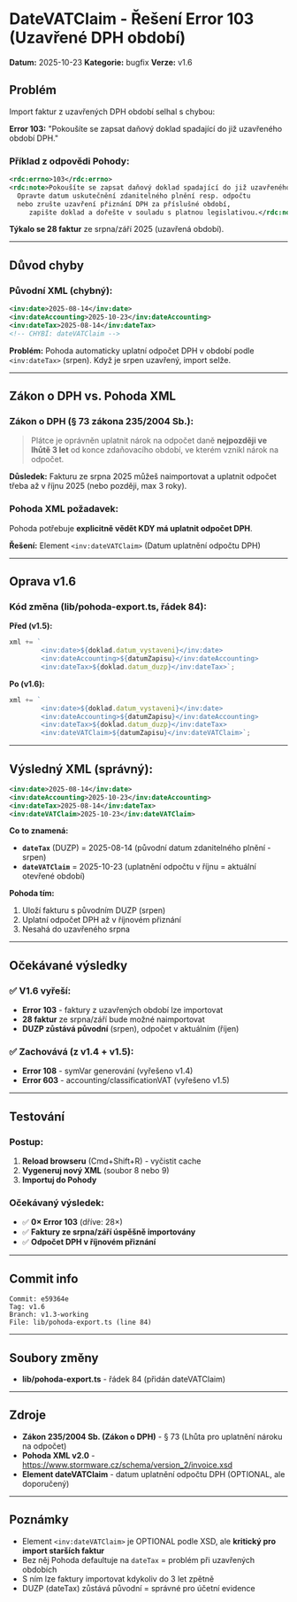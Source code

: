 # DateVATClaim - Řešení Error 103 (Uzavřené DPH období)

**Datum:** 2025-10-23
**Kategorie:** bugfix
**Verze:** v1.6

## Problém

Import faktur z uzavřených DPH období selhal s chybou:

**Error 103:** "Pokoušíte se zapsat daňový doklad spadající do již uzavřeného období DPH."

### Příklad z odpovědi Pohody:

```xml
<rdc:errno>103</rdc:errno>
<rdc:note>Pokoušíte se zapsat daňový doklad spadající do již uzavřeného období DPH.
  Opravte datum uskutečnění zdanitelného plnění resp. odpočtu
  nebo zrušte uzavření přiznání DPH za příslušné období,
     zapište doklad a dořešte v souladu s platnou legislativou.</rdc:note>
```

**Týkalo se 28 faktur** ze srpna/září 2025 (uzavřená období).

---

## Důvod chyby

### Původní XML (chybný):

```xml
<inv:date>2025-08-14</inv:date>
<inv:dateAccounting>2025-10-23</inv:dateAccounting>
<inv:dateTax>2025-08-14</inv:dateTax>
<!-- CHYBÍ: dateVATClaim -->
```

**Problém:** Pohoda automaticky uplatní odpočet DPH v období podle `<inv:dateTax>` (srpen). Když je srpen uzavřený, import selže.

---

## Zákon o DPH vs. Pohoda XML

### Zákon o DPH (§ 73 zákona 235/2004 Sb.):

> Plátce je oprávněn uplatnit nárok na odpočet daně **nejpozději ve lhůtě 3 let** od konce zdaňovacího období, ve kterém vznikl nárok na odpočet.

**Důsledek:** Fakturu ze srpna 2025 můžeš naimportovat a uplatnit odpočet třeba až v říjnu 2025 (nebo později, max 3 roky).

### Pohoda XML požadavek:

Pohoda potřebuje **explicitně vědět KDY má uplatnit odpočet DPH**.

**Řešení:** Element `<inv:dateVATClaim>` (Datum uplatnění odpočtu DPH)

---

## Oprava v1.6

### Kód změna (lib/pohoda-export.ts, řádek 84):

**Před (v1.5):**
```typescript
xml += `
        <inv:date>${doklad.datum_vystaveni}</inv:date>
        <inv:dateAccounting>${datumZapisu}</inv:dateAccounting>
        <inv:dateTax>${doklad.datum_duzp}</inv:dateTax>`;
```

**Po (v1.6):**
```typescript
xml += `
        <inv:date>${doklad.datum_vystaveni}</inv:date>
        <inv:dateAccounting>${datumZapisu}</inv:dateAccounting>
        <inv:dateTax>${doklad.datum_duzp}</inv:dateTax>
        <inv:dateVATClaim>${datumZapisu}</inv:dateVATClaim>`;
```

---

## Výsledný XML (správný):

```xml
<inv:date>2025-08-14</inv:date>
<inv:dateAccounting>2025-10-23</inv:dateAccounting>
<inv:dateTax>2025-08-14</inv:dateTax>
<inv:dateVATClaim>2025-10-23</inv:dateVATClaim>
```

**Co to znamená:**
- **`dateTax`** (DUZP) = 2025-08-14 (původní datum zdanitelného plnění - srpen)
- **`dateVATClaim`** = 2025-10-23 (uplatnění odpočtu v říjnu = aktuální otevřené období)

**Pohoda tím:**
1. Uloží fakturu s původním DUZP (srpen)
2. Uplatní odpočet DPH až v říjnovém přiznání
3. Nesahá do uzavřeného srpna

---

## Očekávané výsledky

### ✅ V1.6 vyřeší:
- **Error 103** - faktury z uzavřených období lze importovat
- **28 faktur** ze srpna/září bude možné naimportovat
- **DUZP zůstává původní** (srpen), odpočet v aktuálním (říjen)

### ✅ Zachovává (z v1.4 + v1.5):
- **Error 108** - symVar generování (vyřešeno v1.4)
- **Error 603** - accounting/classificationVAT (vyřešeno v1.5)

---

## Testování

### Postup:
1. **Reload browseru** (Cmd+Shift+R) - vyčistit cache
2. **Vygeneruj nový XML** (soubor 8 nebo 9)
3. **Importuj do Pohody**

### Očekávaný výsledek:
- ✅ **0× Error 103** (dříve: 28×)
- ✅ **Faktury ze srpna/září úspěšně importovány**
- ✅ **Odpočet DPH v říjnovém přiznání**

---

## Commit info

```
Commit: e59364e
Tag: v1.6
Branch: v1.3-working
File: lib/pohoda-export.ts (line 84)
```

---

## Soubory změny

- **lib/pohoda-export.ts** - řádek 84 (přidán dateVATClaim)

---

## Zdroje

- **Zákon 235/2004 Sb. (Zákon o DPH)** - § 73 (Lhůta pro uplatnění nároku na odpočet)
- **Pohoda XML v2.0** - https://www.stormware.cz/schema/version_2/invoice.xsd
- **Element dateVATClaim** - datum uplatnění odpočtu DPH (OPTIONAL, ale doporučený)

---

## Poznámky

- Element `<inv:dateVATClaim>` je OPTIONAL podle XSD, ale **kritický pro import starších faktur**
- Bez něj Pohoda defaultuje na `dateTax` = problém při uzavřených obdobích
- S ním lze faktury importovat kdykoliv do 3 let zpětně
- DUZP (dateTax) zůstává původní = správné pro účetní evidence
